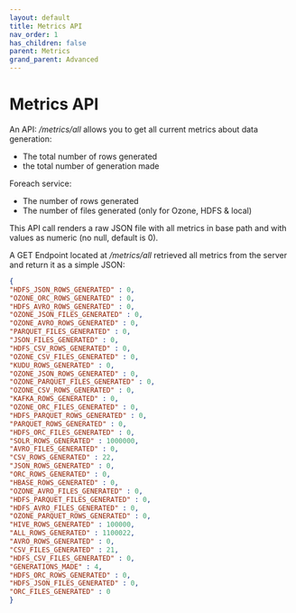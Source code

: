 ```yaml
---
layout: default
title: Metrics API
nav_order: 1
has_children: false
parent: Metrics
grand_parent: Advanced
---
```


# Metrics API

An API: _/metrics/all_ allows you to get all current metrics about data generation:

- The total number of rows generated
- the total number of generation made

Foreach service:
- The number of rows generated
- The number of files generated (only for Ozone, HDFS & local)

This API call renders a raw JSON file with all metrics in base path and with values as numeric (no null, default is 0).

A GET Endpoint located at _/metrics/all_ retrieved all metrics from the server and return it as a simple JSON:

```json
{ 
"HDFS_JSON_ROWS_GENERATED" : 0,
"OZONE_ORC_ROWS_GENERATED" : 0,
"HDFS_AVRO_ROWS_GENERATED" : 0,
"OZONE_JSON_FILES_GENERATED" : 0,
"OZONE_AVRO_ROWS_GENERATED" : 0,
"PARQUET_FILES_GENERATED" : 0,
"JSON_FILES_GENERATED" : 0,
"HDFS_CSV_ROWS_GENERATED" : 0,
"OZONE_CSV_FILES_GENERATED" : 0,
"KUDU_ROWS_GENERATED" : 0,
"OZONE_JSON_ROWS_GENERATED" : 0,
"OZONE_PARQUET_FILES_GENERATED" : 0,
"OZONE_CSV_ROWS_GENERATED" : 0,
"KAFKA_ROWS_GENERATED" : 0,
"OZONE_ORC_FILES_GENERATED" : 0,
"HDFS_PARQUET_ROWS_GENERATED" : 0,
"PARQUET_ROWS_GENERATED" : 0,
"HDFS_ORC_FILES_GENERATED" : 0,
"SOLR_ROWS_GENERATED" : 1000000,
"AVRO_FILES_GENERATED" : 0,
"CSV_ROWS_GENERATED" : 22,
"JSON_ROWS_GENERATED" : 0,
"ORC_ROWS_GENERATED" : 0,
"HBASE_ROWS_GENERATED" : 0,
"OZONE_AVRO_FILES_GENERATED" : 0,
"HDFS_PARQUET_FILES_GENERATED" : 0,
"HDFS_AVRO_FILES_GENERATED" : 0,
"OZONE_PARQUET_ROWS_GENERATED" : 0,
"HIVE_ROWS_GENERATED" : 100000,
"ALL_ROWS_GENERATED" : 1100022,
"AVRO_ROWS_GENERATED" : 0,
"CSV_FILES_GENERATED" : 21,
"HDFS_CSV_FILES_GENERATED" : 0,
"GENERATIONS_MADE" : 4,
"HDFS_ORC_ROWS_GENERATED" : 0,
"HDFS_JSON_FILES_GENERATED" : 0,
"ORC_FILES_GENERATED" : 0
}
```